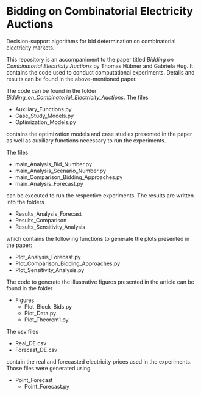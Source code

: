 # Bidding on Combinatorial Electricity Auctions
Decision-support algorithms for bid determination on combinatorial electricity markets.

This repository is an accompaniment to the paper titled *Bidding on Combinatorial Electricity Auctions* by Thomas Hübner and Gabriela Hug.
It contains the code used to conduct computational experiments. 
Details and results can be found in the above-mentioned paper.

The code can be found in the folder *Bidding_on_Combinatorial_Electricity_Auctions*. The files
  - Auxiliary_Functions.py
  - Case_Study_Models.py
  - Optimization_Models.py
    
contains the optimization models and case studies presented in the paper as well as auxiliary functions necessary to run the experiments.

The files

 - main_Analysis_Bid_Number.py
 - main_Analysis_Scenario_Number.py
 - main_Comparison_Bidding_Approaches.py
 - main_Analysis_Forecast.py
   
can be executed to run the respective experiments. The results are written into the folders

- Results_Analysis_Forecast
- Results_Comparison
- Results_Sensitivity_Analysis
  
which contains the following functions to generate the plots presented in the paper:

- Plot_Analysis_Forecast.py
- Plot_Comparison_Bidding_Approaches.py
- Plot_Sensitivity_Analysis.py
  
The code to generate the illustrative figures presented in the article can be found in the folder

- Figures
  - Plot_Block_Bids.py
  - Plot_Data.py
  - Plot_Theorem1.py
    
The csv files

- Real_DE.csv
- Forecast_DE.csv
  
contain the real and forecasted electricity prices used in the experiments. Those files were generated using

- Point_Forecast
    - Point_Forecast.py
